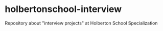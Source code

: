 # holbertonschool-interview
Repository about "interview projects" at Holberton School Specialization
